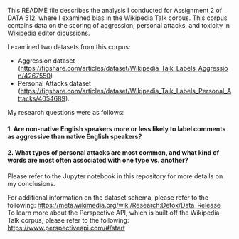This README file describes the analysis I conducted for Assignment 2 of DATA 512, where I examined bias in the Wikipedia Talk corpus. This corpus contains data on the scoring of aggression, personal attacks, and toxicity in Wikipedia editor dicussions.

I examined two datasets from this corpus:  
* Aggression dataset (https://figshare.com/articles/dataset/Wikipedia_Talk_Labels_Aggression/4267550)  
* Personal Attacks dataset (https://figshare.com/articles/dataset/Wikipedia_Talk_Labels_Personal_Attacks/4054689).

My research questions were as follows:

#### 1. Are non-native English speakers more or less likely to label comments as aggressive than native English speakers?
#### 2. What types of personal attacks are most common, and what kind of words are most often associated with one type vs. another?

Please refer to the Jupyter notebook in this repository for more details on my conclusions.


For additional information on the dataset schema, please refer to the following: https://meta.wikimedia.org/wiki/Research:Detox/Data_Release    
To learn more about the Perspective API, which is built off the Wikipedia Talk corpus, please refer to the following: https://www.perspectiveapi.com/#/start    
